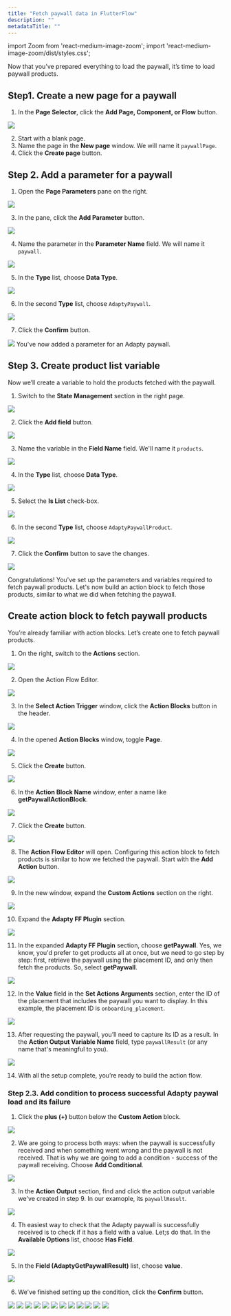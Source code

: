 ```yaml
---
title: "Fetch paywall data in FlutterFlow"
description: ""
metadataTitle: ""
---
```


import Zoom from 'react-medium-image-zoom';
import 'react-medium-image-zoom/dist/styles.css';


Now that you’ve prepared everything to load the paywall, it’s time to load paywall products.

## Step1. Create a new page for a paywall

1. In the **Page Selector**, click the **Add Page, Component, or Flow** button.

<Zoom>
  <img src={require('./FF_img/new-page.png').default}
  style={{
    border: '1px solid #727272', /* border width and color */
    width: '700px', /* image width */
    display: 'block', /* for alignment */
    margin: '0 auto' /* center alignment */
  }}
/>
</Zoom>

2. Start with a blank page.
3. Name the page in the **New page** window. We will name it `paywallPage`.
4. Click the **Create page** button.


## Step 2. Add a parameter for a paywall

1. Open the **Page Parameters** pane on the right.

<Zoom>
  <img src={require('./FF_img/page-parameters.png').default}
  style={{
    border: '1px solid #727272', /* border width and color */
    width: '700px', /* image width */
    display: 'block', /* for alignment */
    margin: '0 auto' /* center alignment */
  }}
/>
</Zoom>

3. In the pane, click the **Add Parameter** button.

<Zoom>
  <img src={require('./FF_img/add-parameter.png').default}
  style={{
    border: '1px solid #727272', /* border width and color */
    width: '700px', /* image width */
    display: 'block', /* for alignment */
    margin: '0 auto' /* center alignment */
  }}
/>
</Zoom>

4. Name the parameter in the **Parameter Name** field. We will name it `paywall`.

<Zoom>
  <img src={require('./FF_img/parameter-name.png').default}
  style={{
    border: '1px solid #727272', /* border width and color */
    width: '700px', /* image width */
    display: 'block', /* for alignment */
    margin: '0 auto' /* center alignment */
  }}
/>
</Zoom>

5. In the **Type** list, choose **Data Type**.

<Zoom>
  <img src={require('./FF_img/type-data-type.png').default}
  style={{
    border: '1px solid #727272', /* border width and color */
    width: '700px', /* image width */
    display: 'block', /* for alignment */
    margin: '0 auto' /* center alignment */
  }}
/>
</Zoom>

6. In the second **Type** list, choose `AdaptyPaywall`.


<Zoom>
  <img src={require('./FF_img/adaptyPaywall.png').default}
  style={{
    border: '1px solid #727272', /* border width and color */
    width: '700px', /* image width */
    display: 'block', /* for alignment */
    margin: '0 auto' /* center alignment */
  }}
/>
</Zoom>

7. Click the **Confirm** button.

<Zoom>
  <img src={require('./FF_img/parameter-confirm.png').default}
  style={{
    border: '1px solid #727272', /* border width and color */
    width: '700px', /* image width */
    display: 'block', /* for alignment */
    margin: '0 auto' /* center alignment */
  }}
/>
</Zoom>
You've now added a parameter for an Adapty paywall. 


## Step 3. Create product list variable

Now we’ll create a variable to hold the products fetched with the paywall.

1. Switch to the **State Management** section in the right page.

<Zoom>
  <img src={require('./FF_img/paywall-state-management.png').default}
  style={{
    border: '1px solid #727272', /* border width and color */
    width: '700px', /* image width */
    display: 'block', /* for alignment */
    margin: '0 auto' /* center alignment */
  }}
/>
</Zoom>

2. Click the **Add field** button.

<Zoom>
  <img src={require('./FF_img/paywall-add-field.png').default}
  style={{
    border: '1px solid #727272', /* border width and color */
    width: '700px', /* image width */
    display: 'block', /* for alignment */
    margin: '0 auto' /* center alignment */
  }}
/>
</Zoom>

3. Name the variable in the **Field Name** field. We'll name it `products`.

<Zoom>
  <img src={require('./FF_img/paywall-products.png').default}
  style={{
    border: '1px solid #727272', /* border width and color */
    width: '700px', /* image width */
    display: 'block', /* for alignment */
    margin: '0 auto' /* center alignment */
  }}
/>
</Zoom>

4. In the **Type** list, choose **Data Type**.

<Zoom>
  <img src={require('./FF_img/products-data-type.png').default}
  style={{
    border: '1px solid #727272', /* border width and color */
    width: '700px', /* image width */
    display: 'block', /* for alignment */
    margin: '0 auto' /* center alignment */
  }}
/>
</Zoom>

5. Select the **Is List** check-box.

<Zoom>
  <img src={require('./FF_img/products-is-list.png').default}
  style={{
    border: '1px solid #727272', /* border width and color */
    width: '700px', /* image width */
    display: 'block', /* for alignment */
    margin: '0 auto' /* center alignment */
  }}
/>
</Zoom>

6. In the second **Type** list, choose `AdaptyPaywallProduct`.

<Zoom>
  <img src={require('./FF_img/AdaptyPaywallProduct.png').default}
  style={{
    border: '1px solid #727272', /* border width and color */
    width: '700px', /* image width */
    display: 'block', /* for alignment */
    margin: '0 auto' /* center alignment */
  }}
/>
</Zoom>

7. Click the **Confirm** button to save the changes.

<Zoom>
  <img src={require('./FF_img/paywall-confirm.png').default}
  style={{
    border: '1px solid #727272', /* border width and color */
    width: '700px', /* image width */
    display: 'block', /* for alignment */
    margin: '0 auto' /* center alignment */
  }}
/>
</Zoom>

Congratulations! You've set up the parameters and variables required to fetch paywall products. Let's now build an action block to fetch those products, similar to what we did when fetching the paywall.

## Create action block to fetch paywall products

You’re already familiar with action blocks. Let’s create one to fetch paywall products.

1. On the right, switch to the **Actions** section.

<Zoom>
  <img src={require('./FF_img/products-actions.png').default}
  style={{
    border: '1px solid #727272', /* border width and color */
    width: '700px', /* image width */
    display: 'block', /* for alignment */
    margin: '0 auto' /* center alignment */
  }}
/>
</Zoom>

2. Open the Action Flow Editor.

<Zoom>
  <img src={require('./FF_img/products-open-editor.png').default}
  style={{
    border: '1px solid #727272', /* border width and color */
    width: '700px', /* image width */
    display: 'block', /* for alignment */
    margin: '0 auto' /* center alignment */
  }}
/>
</Zoom>

3. In the **Select Action Trigger** window, click the **Action Blocks** button in the header.

<Zoom>
  <img src={require('./FF_img/action-blocks.png').default}
  style={{
    border: '1px solid #727272', /* border width and color */
    width: '700px', /* image width */
    display: 'block', /* for alignment */
    margin: '0 auto' /* center alignment */
  }}
/>
</Zoom>

4. In the opened **Action Blocks** window, toggle **Page**. 

<Zoom>
  <img src={require('./FF_img/action-blocks-page.png').default}
  style={{
    border: '1px solid #727272', /* border width and color */
    width: '700px', /* image width */
    display: 'block', /* for alignment */
    margin: '0 auto' /* center alignment */
  }}
/>
</Zoom>

5. Click the **Create** button.

<Zoom>
  <img src={require('./FF_img/action-blocks-create.png').default}
  style={{
    border: '1px solid #727272', /* border width and color */
    width: '700px', /* image width */
    display: 'block', /* for alignment */
    margin: '0 auto' /* center alignment */
  }}
/>
</Zoom>

6. In the **Action Block Name** window, enter a name like **getPaywallActionBlock**. 

<Zoom>
  <img src={require('./FF_img/getProductActionBlock.png').default}
  style={{
    border: '1px solid #727272', /* border width and color */
    width: '700px', /* image width */
    display: 'block', /* for alignment */
    margin: '0 auto' /* center alignment */
  }}
/>
</Zoom>

7. Click the **Create** button.

<Zoom>
  <img src={require('./FF_img/getProductActionBlock-create.png').default}
  style={{
    border: '1px solid #727272', /* border width and color */
    width: '700px', /* image width */
    display: 'block', /* for alignment */
    margin: '0 auto' /* center alignment */
  }}
/>
</Zoom>


8. The **Action Flow Editor** will open. Configuring this action block to fetch products is similar to how we fetched the paywall. Start with the **Add Action** button.


<Zoom>
  <img src={require('./FF_img/add-action-products.png').default}
  style={{
    border: '1px solid #727272', /* border width and color */
    width: '700px', /* image width */
    display: 'block', /* for alignment */
    margin: '0 auto' /* center alignment */
  }}
/>
</Zoom>

9. In the new window, expand the **Custom Actions** section on the right.

<Zoom>
  <img src={require('./FF_img/custom_actions-products.png').default}
  style={{
    border: '1px solid #727272', /* border width and color */
    width: '700px', /* image width */
    display: 'block', /* for alignment */
    margin: '0 auto' /* center alignment */
  }}
/>
</Zoom>

10. Expand the **Adapty FF Plugin** section.

<Zoom>
  <img src={require('./FF_img/expand_adapty_ff_plugin.png').default}
  style={{
    border: '1px solid #727272', /* border width and color */
    width: '700px', /* image width */
    display: 'block', /* for alignment */
    margin: '0 auto' /* center alignment */
  }}
/>
</Zoom>

11. In the expanded **Adapty FF Plugin** section, choose **getPaywall**. Yes, we know, you'd prefer to get products all at once, but we need to go step by step: first, retrieve the paywall using the placement ID, and only then fetch the products. So, select **getPaywall**.

<Zoom>
  <img src={require('./FF_img/get-paywall.png').default}
  style={{
    border: '1px solid #727272', /* border width and color */
    width: '700px', /* image width */
    display: 'block', /* for alignment */
    margin: '0 auto' /* center alignment */
  }}
/>
</Zoom>

12. In the **Value** field in the **Set Actions Arguments** section, enter the ID of the placement that includes the paywall you want to display. In this example, the placement ID is `onboarding_placement`.

<Zoom>
  <img src={require('./FF_img/placement_id.png').default}
  style={{
    border: '1px solid #727272', /* border width and color */
    width: '700px', /* image width */
    display: 'block', /* for alignment */
    margin: '0 auto' /* center alignment */
  }}
/>
</Zoom>

13. After requesting the paywall, you’ll need to capture its ID as a result. In the **Action Output Variable Name** field, type `paywallResult`  (or any name that's meaningful to you).

<Zoom>
  <img src={require('./FF_img/paywallResult.png').default}
  style={{
    border: '1px solid #727272', /* border width and color */
    width: '700px', /* image width */
    display: 'block', /* for alignment */
    margin: '0 auto' /* center alignment */
  }}
/>
</Zoom>

14. With all the setup complete, you’re ready to build the action flow. 

### Step 2.3. Add condition to process successful Adapty paywal load and its failure

1. Click the **plus (+)** button below the **Custom Action** block.

<Zoom>
  <img src={require('./FF_img/plus-button.png').default}
  style={{
    border: '1px solid #727272', /* border width and color */
    width: '700px', /* image width */
    display: 'block', /* for alignment */
    margin: '0 auto' /* center alignment */
  }}
/>
</Zoom>

2. We are going to process both ways: when the paywall is successfully received and when something went wrong and the paywall is not received. That is why we are going to add a condition - success of the paywall receiving. Choose **Add Conditional**.

<Zoom>
  <img src={require('./FF_img/add-conditional.png').default}
  style={{
    border: '1px solid #727272', /* border width and color */
    width: '700px', /* image width */
    display: 'block', /* for alignment */
    margin: '0 auto' /* center alignment */
  }}
/>
</Zoom>


3. In the **Action Output** section, find and click the action output variable we've created in step 9. In our examople, its `paywallResult`.

<Zoom>
  <img src={require('./FF_img/action-output-paywallResult.png').default}
  style={{
    border: '1px solid #727272', /* border width and color */
    width: '700px', /* image width */
    display: 'block', /* for alignment */
    margin: '0 auto' /* center alignment */
  }}
/>
</Zoom>

4. Th easiest way to check that the Adapty paywall is successfully received is to check if it has a field with a value. Let;s do that. In the **Available Options** list, choose **Has Field**.

<Zoom>
  <img src={require('./FF_img/has-field.png').default}
  style={{
    border: '1px solid #727272', /* border width and color */
    width: '700px', /* image width */
    display: 'block', /* for alignment */
    margin: '0 auto' /* center alignment */
  }}
/>
</Zoom>

5. In the **Field (AdaptyGetPaywallResult)** list, choose **value**.

<Zoom>
  <img src={require('./FF_img/value.png').default}
  style={{
    border: '1px solid #727272', /* border width and color */
    width: '700px', /* image width */
    display: 'block', /* for alignment */
    margin: '0 auto' /* center alignment */
  }}
/>
</Zoom>

6. We've finished setting up the condition, click the **Confirm** button. 

<Zoom>
  <img src={require('./FF_img/confirm.png').default}
  style={{
    border: '1px solid #727272', /* border width and color */
    width: '700px', /* image width */
    display: 'block', /* for alignment */
    margin: '0 auto' /* center alignment */
  }}
/>
</Zoom>

<Zoom>
  <img src={require('./FF_img/true.png').default}
  style={{
    border: '1px solid #727272', /* border width and color */
    width: '700px', /* image width */
    display: 'block', /* for alignment */
    margin: '0 auto' /* center alignment */
  }}
/>
</Zoom>


<Zoom>
  <img src={require('./FF_img/true.png').default}
  style={{
    border: '1px solid #727272', /* border width and color */
    width: '700px', /* image width */
    display: 'block', /* for alignment */
    margin: '0 auto' /* center alignment */
  }}
/>
</Zoom>


<Zoom>
  <img src={require('./FF_img/true.png').default}
  style={{
    border: '1px solid #727272', /* border width and color */
    width: '700px', /* image width */
    display: 'block', /* for alignment */
    margin: '0 auto' /* center alignment */
  }}
/>
</Zoom>


<Zoom>
  <img src={require('./FF_img/true.png').default}
  style={{
    border: '1px solid #727272', /* border width and color */
    width: '700px', /* image width */
    display: 'block', /* for alignment */
    margin: '0 auto' /* center alignment */
  }}
/>
</Zoom>


<Zoom>
  <img src={require('./FF_img/true.png').default}
  style={{
    border: '1px solid #727272', /* border width and color */
    width: '700px', /* image width */
    display: 'block', /* for alignment */
    margin: '0 auto' /* center alignment */
  }}
/>
</Zoom>


<Zoom>
  <img src={require('./FF_img/true.png').default}
  style={{
    border: '1px solid #727272', /* border width and color */
    width: '700px', /* image width */
    display: 'block', /* for alignment */
    margin: '0 auto' /* center alignment */
  }}
/>
</Zoom>


<Zoom>
  <img src={require('./FF_img/true.png').default}
  style={{
    border: '1px solid #727272', /* border width and color */
    width: '700px', /* image width */
    display: 'block', /* for alignment */
    margin: '0 auto' /* center alignment */
  }}
/>
</Zoom>


<Zoom>
  <img src={require('./FF_img/true.png').default}
  style={{
    border: '1px solid #727272', /* border width and color */
    width: '700px', /* image width */
    display: 'block', /* for alignment */
    margin: '0 auto' /* center alignment */
  }}
/>
</Zoom>


<Zoom>
  <img src={require('./FF_img/true.png').default}
  style={{
    border: '1px solid #727272', /* border width and color */
    width: '700px', /* image width */
    display: 'block', /* for alignment */
    margin: '0 auto' /* center alignment */
  }}
/>
</Zoom>


<Zoom>
  <img src={require('./FF_img/true.png').default}
  style={{
    border: '1px solid #727272', /* border width and color */
    width: '700px', /* image width */
    display: 'block', /* for alignment */
    margin: '0 auto' /* center alignment */
  }}
/>
</Zoom>


<Zoom>
  <img src={require('./FF_img/true.png').default}
  style={{
    border: '1px solid #727272', /* border width and color */
    width: '700px', /* image width */
    display: 'block', /* for alignment */
    margin: '0 auto' /* center alignment */
  }}
/>
</Zoom>


